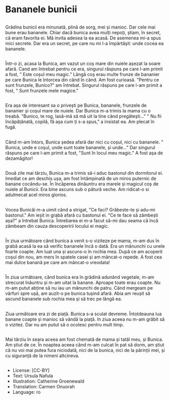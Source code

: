# Bananele bunicii

##
Grădina bunicii era minunată, plină de sorg, mei și manioc. Dar cele mai bune erau bananele. Chiar dacă bunica avea mulți nepoți, știam, în secret, că eram favorita ei. Mă invita adesea la ea acasă. De asemenea mi-a spus mici secrete. Dar era un secret, pe care nu mi l-a împărtășit: unde cocea ea bananele.

##
Într-o zi, acasa la Bunica, am vazut un coș mare din nuiele așezat la soare afară. Cand am întrebat pentru ce era, singurul răspuns pe care l-am primit a fost, " Este coșul meu magic." Lângă coș erau multe frunze de bananier pe care Bunica le întorcea din când în când. Am fost curioasă. "Pentru ce sunt frunzele, Bunico?" am întrebat. Singurul răspuns pe care l-am primit a fost, " Sunt frunzele mele magice."

##
Era așa de interesant sa o privești pe Bunica, bananele, frunzele de bananier și coșul mare de nuiele. Dar Bunica m-a trimis la mama cu o treabă. "Bunico, te rog, lasă-mă să mă uit la tine când pregătești..." " Nu fii încăpățânată, copilă, fă așa cum ți s-a spus," a insistat ea. Am plecat în fugă.

##
Când m-am întors, Bunica ședea afară dar nici cu coșul, nici cu bananele. " Bunica, unde e coșul, unde sunt toate bananele, și unde..." Dar singurul răspuns pe care l-am primit a fost, "Sunt în locul meu magic." A fost așa de dezamăgitor!

##
Două zile mai târziu, Bunica m-a trimis să-i aduc bastonul din dormitorul ei. Imediat ce am deschis ușa, am fost întâmpinată de un miros puternic de banane cocându-se. În încăperea dinăuntru era marele și magicul coș de nuiele al Bunicii. Era bine ascuns sub o pătură veche. Am ridicat-o si adulmecat acel miros glorios.

##
Vocea Bunicăi m-a uimit când a strigat, "Ce faci? Grăbeste-te și adu-mi bastonul." Am ieșit in grabă afară cu bastonul ei. "Ce te face să zâmbești așa?" a întrebat Bunica. Întrebarea ei m-a facut să-mi dau seama că încă zâmbeam din cauza descoperirii locului ei magic.

##
În ziua următoare când bunica a venit s-o viziteze pe mama, m-am dus în grabă acasă la ea să verific bananele încă o dată. Era un mănunchi cu unele foarte coapte. Am luat una și ascuns-o în rochia mea. După ce am acoperit coșul din nou, am mers în spatele casei și am mâncat-o repede. A fost cea mai dulce banană pe care am mâncat-o vreodata!

##
În ziua următoare, când bunica era în grădină adunând vegetale, m-am strecurat înăuntru și m-am uitat la banane. Aproape toate erau coapte. Nu m-am putut abține să nu iau un mănunchi de patru. Când mergeam pe vârfuri spre ușă, am auzit-o pe bunica tușind afară. Abia am reușit să ascund bananele sub rochia mea și să trec pe lângă ea.

##
Ziua următoare era zi de piață. Bunica s-a sculat devreme. Întotdeauna lua banane coapte și manioc să vândă la piață. In ziua aceea nu m-am grăbit să o vizitez. Dar nu am putut să o ocolesc pentru mult timp.

##
Mai târziu în seara aceea am fost chemată de mama și tatăl meu, și Bunica. Am știut de ce. În noaptea aceea când m-am culcat în pat să dorm, am știut că nu voi mai putea fura niciodată, nici de la bunica, nici de la părinții mei, și cu siguranță de la nimeni altcineva.

##
* License: [CC-BY]
* Text: Ursula Nafula
* Illustration: Catherine Groenewald
* Translation: Carmen Onuorah
* Language: ro
